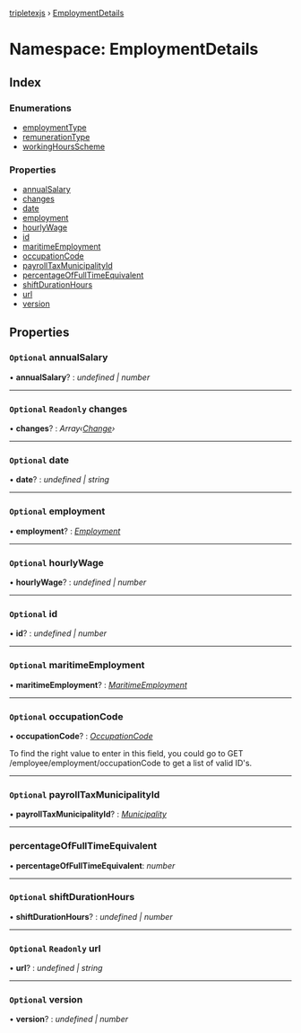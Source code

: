 [tripletexjs](../README.md) › [EmploymentDetails](employmentdetails.md)

# Namespace: EmploymentDetails

## Index

### Enumerations

* [employmentType](../enums/employmentdetails.employmenttype.md)
* [remunerationType](../enums/employmentdetails.remunerationtype.md)
* [workingHoursScheme](../enums/employmentdetails.workinghoursscheme.md)

### Properties

* [annualSalary](employmentdetails.md#optional-annualsalary)
* [changes](employmentdetails.md#optional-readonly-changes)
* [date](employmentdetails.md#optional-date)
* [employment](employmentdetails.md#optional-employment)
* [hourlyWage](employmentdetails.md#optional-hourlywage)
* [id](employmentdetails.md#optional-id)
* [maritimeEmployment](employmentdetails.md#optional-maritimeemployment)
* [occupationCode](employmentdetails.md#optional-occupationcode)
* [payrollTaxMunicipalityId](employmentdetails.md#optional-payrolltaxmunicipalityid)
* [percentageOfFullTimeEquivalent](employmentdetails.md#percentageoffulltimeequivalent)
* [shiftDurationHours](employmentdetails.md#optional-shiftdurationhours)
* [url](employmentdetails.md#optional-readonly-url)
* [version](employmentdetails.md#optional-version)

## Properties

### `Optional` annualSalary

• **annualSalary**? : *undefined | number*

___

### `Optional` `Readonly` changes

• **changes**? : *Array‹[Change](change.md)›*

___

### `Optional` date

• **date**? : *undefined | string*

___

### `Optional` employment

• **employment**? : *[Employment](employment.md)*

___

### `Optional` hourlyWage

• **hourlyWage**? : *undefined | number*

___

### `Optional` id

• **id**? : *undefined | number*

___

### `Optional` maritimeEmployment

• **maritimeEmployment**? : *[MaritimeEmployment](maritimeemployment.md)*

___

### `Optional` occupationCode

• **occupationCode**? : *[OccupationCode](../interfaces/occupationcode.md)*

To find the right value to enter in this field, you could go to GET /employee/employment/occupationCode to get a list of valid ID's.

___

### `Optional` payrollTaxMunicipalityId

• **payrollTaxMunicipalityId**? : *[Municipality](../interfaces/municipality.md)*

___

###  percentageOfFullTimeEquivalent

• **percentageOfFullTimeEquivalent**: *number*

___

### `Optional` shiftDurationHours

• **shiftDurationHours**? : *undefined | number*

___

### `Optional` `Readonly` url

• **url**? : *undefined | string*

___

### `Optional` version

• **version**? : *undefined | number*
